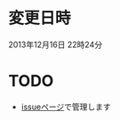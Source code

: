 # 変更日時
2013年12月16日 22時24分

# TODO
* [issueページ](https://github.com/a-s--k-h/botch/issues?state=open)で管理します
